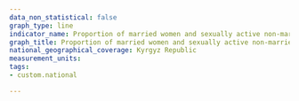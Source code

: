 ```yaml
---
data_non_statistical: false
graph_type: line
indicator_name: Proportion of married women and sexually active non-married women from 15-49 years aware of any modern method of contraception
graph_title: Proportion of married women and sexually active non-married women from 15-49 years aware of any modern method of contraception
national_geographical_coverage: Kyrgyz Republic
measurement_units: 
tags:
- custom.national

---
```

